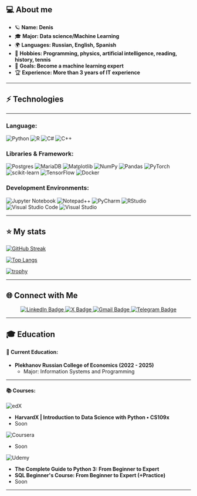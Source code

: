 <div id="viewprof" align="center" > 
  <img src="https://komarev.com/ghpvc/?username=den1ksk&style=flat-square&color=blue" alt=""/>
</div>

## 💻 About me
- 🪐 **Name: Denis**
- 🎓 **Major: Data science/Machine Learning**
- 🌍 **Languages: Russian, English, Spanish**
- 🎨 **Hobbies: Programming, physics, artificial intelligence, reading, history, tennis**
- 🎯 **Goals: Become a machine learning expert**
- 🏆 **Experience: More than 3 years of IT experience**
---


## ⚡ Technologies
---
### Language:
![Python](https://img.shields.io/badge/python-3670A0?style=for-the-badge&logo=python&logoColor=ffdd54)
![R](https://img.shields.io/badge/r-%23276DC3.svg?style=for-the-badge&logo=r&logoColor=white)
![C#](https://img.shields.io/badge/c%23-%23239120.svg?style=for-the-badge&logo=csharp&logoColor=white)
![C++](https://img.shields.io/badge/c++-%2300599C.svg?style=for-the-badge&logo=c%2B%2B&logoColor=white)

### Libraries & Framework:
![Postgres](https://img.shields.io/badge/postgres-%23316192.svg?style=for-the-badge&logo=postgresql&logoColor=white)
![MariaDB](https://img.shields.io/badge/MariaDB-003545?style=for-the-badge&logo=mariadb&logoColor=white)
![Matplotlib](https://img.shields.io/badge/Matplotlib-%23ffffff.svg?style=for-the-badge&logo=Matplotlib&logoColor=black)
![NumPy](https://img.shields.io/badge/numpy-%23013243.svg?style=for-the-badge&logo=numpy&logoColor=white)
![Pandas](https://img.shields.io/badge/pandas-%23150458.svg?style=for-the-badge&logo=pandas&logoColor=white)
![PyTorch](https://img.shields.io/badge/PyTorch-%23EE4C2C.svg?style=for-the-badge&logo=PyTorch&logoColor=white)
![scikit-learn](https://img.shields.io/badge/scikit--learn-%23F7931E.svg?style=for-the-badge&logo=scikit-learn&logoColor=white)
![TensorFlow](https://img.shields.io/badge/TensorFlow-%23FF6F00.svg?style=for-the-badge&logo=TensorFlow&logoColor=white)
![Docker](https://img.shields.io/badge/docker-%230db7ed.svg?style=for-the-badge&logo=docker&logoColor=white)

### Development Environments:
![Jupyter Notebook](https://img.shields.io/badge/jupyter-%23FA0F00.svg?style=for-the-badge&logo=jupyter&logoColor=white)
![Notepad++](https://img.shields.io/badge/Notepad++-90E59A.svg?style=for-the-badge&logo=notepad%2b%2b&logoColor=black)
![PyCharm](https://img.shields.io/badge/pycharm-143?style=for-the-badge&logo=pycharm&logoColor=black&color=black&labelColor=green)
![RStudio](https://img.shields.io/badge/RStudio-4285F4?style=for-the-badge&logo=rstudio&logoColor=white)
![Visual Studio Code](https://img.shields.io/badge/Visual%20Studio%20Code-0078d7.svg?style=for-the-badge&logo=visual-studio-code&logoColor=white)
![Visual Studio](https://img.shields.io/badge/Visual%20Studio-5C2D91.svg?style=for-the-badge&logo=visual-studio&logoColor=white)

---

## :star: My stats
<div id="badges">
  <a href="https://git.io/streak-stats">
    <img src="https://github-readme-streak-stats.herokuapp.com?user=den1ksk&theme=ads-juicy-fresh&hide_border=true" alt="GitHub Streak" />
  </a>
</div>

[![Top Langs](https://github-readme-stats.vercel.app/api/top-langs/?username=den1ksk)](https://github.com/anuraghazra/github-readme-stats)

[![trophy](https://github-profile-trophy.vercel.app/?username=den1ksk&theme=onedark)](https://github.com/ryo-ma/github-profile-trophy)

---
## 🌐 Connect with Me
<div id="badges" align ="center">
  <a href="https://www.linkedin.com/in/denis-kolenko/">
    <img src="https://img.shields.io/badge/LinkedIn-blue?style=for-the-badge&logo=linkedin&logoColor=white" alt="LinkedIn Badge"/>
  </a>
  <a href="https://x.com/den1ksk">
    <img src="https://img.shields.io/badge/X-black?style=for-the-badge&logo=x&logoColor=white" alt="X Badge"/>
  </a>
  <a href="mailto:deniskolenko04@gmail.com">
    <img src="https://img.shields.io/badge/Gmail-D14836?style=for-the-badge&logo=gmail&logoColor=white" alt="Gmail Badge"/>
  </a>
  <a href="https://t.me/den1ksk">
    <img src="https://img.shields.io/badge/Telegram-2CA5E0?style=for-the-badge&logo=telegram&logoColor=white" alt="Telegram Badge"/>
  </a>
</div>

---
## 🎓 Education

#### 📘 Current Education:
- **Plekhanov Russian College of Economics (2022 - 2025)**
  - Major: Information Systems and Programming

---

#### 📚 Courses:

![edX](https://img.shields.io/badge/edX-%2302262B.svg?style=for-the-badge&logo=edX&logoColor=white)
- **HarvardX | Introduction to Data Science with Python • CS109x**
- Soon

![Coursera](https://img.shields.io/badge/Coursera-%230056D2.svg?style=for-the-badge&logo=Coursera&logoColor=white)
- Soon
  
![Udemy](https://img.shields.io/badge/Udemy-A435F0?style=for-the-badge&logo=Udemy&logoColor=white)
- **The Complete Guide to Python 3: From Beginner to Expert**
- **SQL Beginner's Course: From Beginner to Expert (+Practice)**
- Soon

---
